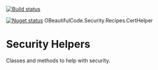 [![Build status](https://ci.appveyor.com/api/projects/status/7ow4thjine21aqm8?svg=true)](https://ci.appveyor.com/project/SurajGupta/obeautifulcode-security)

[![Nuget status](https://img.shields.io/nuget/v/OBeautifulCode.Security.Recipes.CertHelper.svg)](https://www.nuget.org/packages/OBeautifulCode.Security.Recipes.CertHelper)  OBeautifulCode.Security.Recipes.CertHelper

Security Helpers
==================
Classes and methods to help with security.